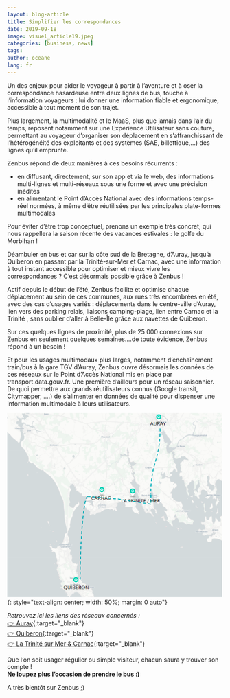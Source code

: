 ```yaml
---
layout: blog-article
title: Simplifier les correspondances
date: 2019-09-18
image: visuel_article19.jpeg
categories: [business, news]
tags:
author: oceane
lang: fr
---
```

Un des enjeux pour aider le voyageur à partir à l’aventure et à oser la correspondance hasardeuse entre deux lignes de bus, touche à l’information voyageurs&nbsp;:&nbsp;lui donner une information fiable et ergonomique, accessible à tout moment de son trajet.

Plus largement, la multimodalité et le MaaS, plus que jamais dans l’air du temps, reposent notamment sur une Expérience Utilisateur sans couture, permettant au voyageur d’organiser son déplacement en s’affranchissant de l’hétérogénéité des exploitants et des systèmes (SAE, billettique,...) des lignes qu’il emprunte. 

Zenbus répond de deux manières à ces besoins récurrents&nbsp;:

- en diffusant, directement, sur son app et via le web, des informations multi-lignes et multi-réseaux sous une forme et avec une précision inédites
- en alimentant le Point d’Accès National avec des informations temps-réel normées, à même d’être réutilisées par les principales plate-formes multimodales

Pour éviter d’être trop conceptuel, prenons un exemple très concret, qui nous rappellera la saison récente des vacances estivales&nbsp;:&nbsp;le golfe du Morbihan&nbsp;!

Déambuler en bus et car sur la côte sud de la Bretagne, d’Auray, jusqu’à Quiberon en passant par la Trinité-sur-Mer et Carnac, avec une information à tout instant accessible pour optimiser et mieux vivre les correspondances&nbsp;? C’est désormais possible grâce à Zenbus&nbsp;!

Actif depuis le début de l’été, Zenbus facilite et optimise chaque déplacement au sein de ces communes, aux rues très encombrées en été, avec des cas d’usages variés&nbsp;:&nbsp;déplacements dans le centre-ville d’Auray, lien vers des parking relais, liaisons camping-plage, lien entre Carnac et la Trinité , sans oublier d’aller à Belle-Île grâce aux navettes de Quiberon.

Sur ces quelques lignes de proximité, plus de 25 000 connexions sur Zenbus en seulement quelques semaines….de toute évidence, Zenbus répond à un besoin&nbsp;!

Et pour les usages multimodaux plus larges, notamment d’enchaînement train/bus à la gare TGV d’Auray, Zenbus ouvre désormais les données de ces réseaux sur le Point d’Accès National mis en place par transport.data.gouv.fr. Une première d’ailleurs pour un réseau saisonnier. De quoi permettre aux grands réutilisateurs connus (Google transit, Citymapper, ….) de s’alimenter en données de qualité pour dispenser une information multimodale à leurs utilisateurs.

![Carte Quiberon - Auray](/assets/img/blog/article19_correspondances.png)
{: style="text-align: center; width: 50%; margin: 0 auto"}


*Retrouvez ici les liens des réseaux concernés&nbsp;:*<br>
[👉 Auray](https://zenbus.net/auray-ligne-rouge){:target="_blank"}<br>
[👉 Quiberon](https://zenbus.net/quiberon){:target="_blank"}<br>
[👉 La Trinité sur Mer & Carnac](https://zenbus.net/carnac){:target="_blank"}<br>

Que l’on soit usager régulier ou simple visiteur, chacun saura y trouver son compte&nbsp;! <br>
**Ne loupez plus l’occasion de prendre le bus :)**

A très bientôt sur Zenbus ;) 

